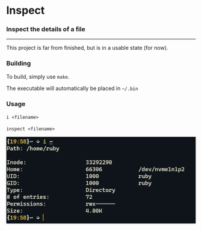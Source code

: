 # Inspect
### Inspect the details of a file
<hr>
This project is far from finished, but is in a usable state (for now).

### Building
To build, simply use `make`.

The executable will automatically be placed in `~/.bin`

### Usage
`i <filename>`

`inspect <filename>`

![A screenshot of the program output](img/screenshot.png "The inspected contents of a file")
